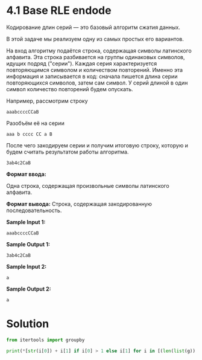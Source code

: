 # 4.1 Base RLE endode

Кодирование длин серий — это базовый алгоритм сжатия данных.

В этой задаче мы реализуем одну из самых простых его вариантов.

На вход алгоритму подаётся строка, содержащая символы латинского алфавита. Эта строка разбивается на группы одинаковых
символов, идущих подряд ("серии"). Каждая серия характеризуется повторяющимся символом и количеством повторений. Именно
эта информация и записывается в код: сначала пишется длина серии повторяющихся символов, затем сам символ. У серий
длиной в один символ количество повторений будем опускать.

Например, рассмотрим строку

```
aaabccccCCaB
```

Разобъём её на серии

```
aaa b cccc CC a B
```

После чего закодируем серии и получим итоговую строку, которую и будем считать результатом работы алгоритма.

```
3ab4c2CaB
```

**Формат ввода:**

Одна строка, содержащая произвольные символы латинского алфавита.

**Формат вывода:**
Строка, содержащая закодированную последовательность.

**Sample Input 1:**

```
aaabccccCCaB
```

**Sample Output 1:**

```
3ab4c2CaB
```

**Sample Input 2:**

```
a
```

**Sample Output 2:**

```
a
```

# Solution

```python
from itertools import groupby

print(*[str(i[0]) + i[1] if i[0] > 1 else i[1] for i in [(len(list(g)), k) for k, g in groupby(input())]], sep="")
```